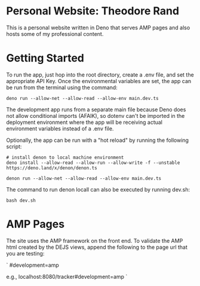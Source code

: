 # Personal Website: Theodore Rand

This is a personal website written in Deno that serves AMP pages and also hosts some of my professional content.

# Getting Started

To run the app, just hop into the root directory, create a .env file, and set the appropriate API Key. Once the environmental variables are set, the app can be run from the terminal using the command: 

```
deno run --allow-net --allow-read --allow-env main.dev.ts
```

The development app runs from a separate main file because Deno does not allow conditional imports (AFAIK), so dotenv can't be imported in the deployment environment where the app will be receiving actual environment variables instead of a .env file.

Optionally, the app can be run with a "hot reload" by running the following script:

```
# install denon to local machine environment
deno install --allow-read --allow-run --allow-write -f --unstable https://deno.land/x/denon/denon.ts

denon run --allow-net --allow-read --allow-env main.dev.ts
```

The command to run denon locall can also be executed by running dev.sh:

```
bash dev.sh
```

# AMP Pages


The site uses the AMP framework on the front end. To validate the AMP html created by the DEJS views, append the following to the page url that you are testing:

`
#development=amp

e.g., localhost:8080/tracker#development=amp
`